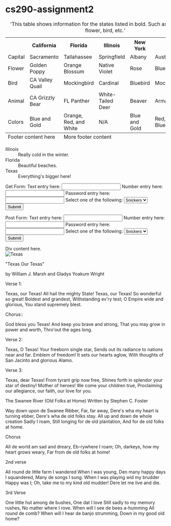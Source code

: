 # cs290-assignment2
<!DOCTYPE html>
<html>
 <head>
   <meta charset="UTF-8">
   <title>Assignment 2 CS 290</title>
   <LINK REL=StyleSheet HREF="style.css" TYPE="text/css" MEDIA=screen>
 </head>
  <body>
   <section>
    <table>
    <caption>'This table shows information for the states listed in bold.  Such as, state capital, flower, bird, etc.'</caption>
      <tfoot>
      <tr>   <td colspan='2'>Footer content here </td>
             <td colspan='4'>More footer content </td>
    </tfoot>
    <tbody>
      <tr>   <th>           <th>California        <th>Florida                  <th>Illinois            <th>New York        <th>Texas </th> 
      <tr>   <td>Capital    <td>Sacramento        <td>Tallahassee              <td>Springfield         <td>Albany          <td>Austin    
      <tr>   <td>Flower     <td>Golden Poppy      <td>Orange Blossum           <td>Native Violet       <td>Rose            <td>Bluebonnet    
      <tr>   <td>Bird       <td>CA Valley Quail   <td>Mockingbird              <td>Cardinal            <td>Bluebird        <td>Mockingbird    
      <tr>   <td>Animal     <td>CA Grizzly Bear   <td>FL Panther               <td>White-Tailed Deer   <td>Beaver          <td>Armadillo/Longhorn    
      <tr>   <td>Colors     <td>Blue and Gold     <td>Orange, Red, and White   <td>N/A                 <td>Blue and Gold   <td>Red, White, and Blue 
    </tbody> 
    </body>
   </table>
   <dl>
       <dt>Illinois</dt>
         <dd>Really cold in the winter.</dd>
       <dt>Florida</dt>
          <dd>Beautiful beaches.</dd>
       <dt>Texas</dt>
          <dd>Everything's bigger here!</dd>
   </dl>
    <form action="http://web.engr.oregonstate.edu/~osterbit/2/repo/class-content/form_tests/Formtest.php" method="get">
	    <caption>Get Form:</caption>
          <label for="text_input">Text entry here:</label>
          <input type="text"  name="text_input">
           <label for="numberical_input">Number entry here:</label>       
           <input type="number"  name="numberical_input">
	    <label for="password_input">Password entry here:</label>       
	    <input type="password"  name="password_input">
	    <label for="Candy">Select one of the following:</label>	
	    <select name="Candy">
               <option>Snickers</option>
               <option>Skittles</option>
               <option>Mentos</option>
            </select>
       <input type="submit">
    </form>
    <form action="http://web.engr.oregonstate.edu/~osterbit/2/repo/class-content/form_tests/Formtest.php" method="post">
	    <caption>Post Form:</caption/>
          <label for="text_input">Text entry here:</label>
          <input type="text"  name="text_input">
           <label for="numberical_input">Number entry here:</label>       
           <input type="number"  name="numberical_input">
	    <label for="password_input">Password entry here:</label>       
	    <input type="password"  name="password_input">
	    <label for="Candy">Select one of the following:</label>	
	    <select name="Candy">
               <option>Snickers</option>
               <option>Skittles</option>
               <option>Mentos</option>
            </select>
       <input type="submit">
    </form>
      <div class="outer-content">
       <div class="innter-content">
        Div content here.
   </div>
   <a>
    <img src="texas.jpg" alt="Texas"> 
   </a>
   <p>
     "Texas Our Texas"

by William J. Marsh and Gladys Yoakum Wright

Verse 1:

Texas, our Texas! All hail the mighty State!
Texas, our Texas! So wonderful so great!
Boldest and grandest, Withstanding ev'ry test;
O Empire wide and glorious, You stand supremely blest.

Chorus::

God bless you Texas! And keep you brave and strong,
That you may grow in power and worth,
Thro'out the ages long.

Verse 2:

Texas, O Texas! Your freeborn single star,
Sends out its radiance to nations near and far.
Emblem of freedom! It sets our hearts aglow,
With thoughts of San Jacinto and glorious Alamo.

Verse 3:

Texas, dear Texas! From tyrant grip now free,
Shines forth in splendor your star of destiny!
Mother of heroes! We come your children true,
Proclaiming our allegiance, our faith, our love for you.
  </p>
  <p>
    The Swanee River
(Old Folks at Home)
Written by Stephen C. Foster

Way down upon de Swanee Ribber,
Far, far away,
Dere's wha my heart is turning ebber,
Dere's wha de old folks stay.
All up and down de whole creation
Sadly I roam,
Still longing for de old plantation,
And for de old folks at home.

Chorus

All de world am sad and dreary,
Eb-rywhere I roam;
Oh, darkeys, how my heart grows weary,
Far from de old folks at home!

2nd verse

All round de little farm I wandered
When I was young,
Den many happy days I squandered,
Many de songs I sung.
When I was playing wid my brudder
Happy was I;
Oh, take me to my kind old mudder!
Dere let me live and die.

3rd Verse

One little hut among de bushes,
One dat I love
Still sadly to my memory rushes,
No matter where I rove.
When will I see de bees a-humming
All round de comb?
When will I hear de banjo strumming,
Down in my good old home? 
  </p>
  </section>  
</html>
